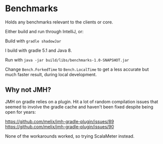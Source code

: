 # Benchmarks
Holds any benchmarks relevant to the clients or core.  


Either build and run through IntelliJ, or:

Build with `gradle shadowJar`

I build with gradle 5.1 and Java 8.

Run with `java -jar build/libs/benchmarks-1.0-SNAPSHOT.jar`

Change `Bench.ForkedTime` to `Bench.LocalTime` to get a less accurate but much faster result, during local development.


## Why not JMH?
JMH on gradle relies on a plugin.  Hit a lot of random compilation issues that seemed to involve the gradle cache and haven't been fixed despite
being open for years:

https://github.com/melix/jmh-gradle-plugin/issues/89
https://github.com/melix/jmh-gradle-plugin/issues/90

None of the workarounds worked, so trying ScalaMeter instead.